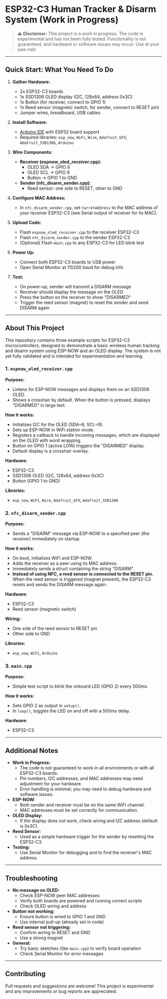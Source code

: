 # ESP32-C3 Human Tracker & Disarm System (Work in Progress)

> **⚠️ Disclaimer:**
> This project is a work in progress. The code is experimental and has not been fully tested. Functionality is not guaranteed, and hardware or software issues may occur. Use at your own risk!

---

## Quick Start: What You Need To Do

1. **Gather Hardware:**
   - 2x ESP32-C3 boards
   - 1x SSD1306 OLED display (I2C, 128x64, address 0x3C)
   - 1x Button (for receiver, connect to GPIO 1)
   - 1x Reed sensor (magnetic switch, for sender, connect to RESET pin)
   - Jumper wires, breadboard, USB cables

2. **Install Software:**
   - [Arduino IDE](https://www.arduino.cc/en/software) with ESP32 board support
   - Required libraries: `esp_now`, `WiFi`, `Wire`, `Adafruit_GFX`, `Adafruit_SSD1306`, `Arduino`

3. **Wire Components:**
   - **Receiver (espnow_oled_receiver.cpp):**
     - OLED SDA → GPIO 8
     - OLED SCL → GPIO 9
     - Button → GPIO 1 to GND
   - **Sender (nfc_disarm_sender.cpp):**
     - Reed sensor: one side to RESET, other to GND

4. **Configure MAC Address:**
   - In `nfc_disarm_sender.cpp`, set `turretAddress` to the MAC address of your receiver ESP32-C3 (see Serial output of receiver for its MAC).

5. **Upload Code:**
   - Flash `espnow_oled_receiver.cpp` to the receiver ESP32-C3
   - Flash `nfc_disarm_sender.cpp` to the sender ESP32-C3
   - (Optional) Flash `main.cpp` to any ESP32-C3 for LED blink test

6. **Power Up:**
   - Connect both ESP32-C3 boards to USB power
   - Open Serial Monitor at 115200 baud for debug info

7. **Test:**
   - On power-up, sender will transmit a DISARM message
   - Receiver should display the message on the OLED
   - Press the button on the receiver to show "DISARMED"
   - Trigger the reed sensor (magnet) to reset the sender and send DISARM again

---

## About This Project

This repository contains three example scripts for ESP32-C3 microcontrollers, designed to demonstrate a basic wireless human tracking and disarm system using ESP-NOW and an OLED display. The system is not yet fully validated and is intended for experimentation and learning.

### 1. `espnow_oled_receiver.cpp`

**Purpose:**
- Listens for ESP-NOW messages and displays them on an SSD1306 OLED.
- Shows a crosshair by default. When the button is pressed, displays "DISARMED" in large text.

**How it works:**
- Initializes I2C for the OLED (SDA=8, SCL=9).
- Sets up ESP-NOW in WiFi station mode.
- Registers a callback to handle incoming messages, which are displayed on the OLED with word wrapping.
- Button on GPIO 1 (active LOW) triggers the "DISARMED" display.
- Default display is a crosshair overlay.

**Hardware:**
- ESP32-C3
- SSD1306 OLED (I2C, 128x64, address 0x3C)
- Button (GPIO 1 to GND)

**Libraries:**
- `esp_now`, `WiFi`, `Wire`, `Adafruit_GFX`, `Adafruit_SSD1306`

### 2. `nfc_disarm_sender.cpp`

**Purpose:**
- Sends a "DISARM" message via ESP-NOW to a specified peer (the receiver) immediately on startup.

**How it works:**
- On boot, initializes WiFi and ESP-NOW.
- Adds the receiver as a peer using its MAC address.
- Immediately sends a struct containing the string "DISARM".
- **Instead of using NFC, a reed sensor is connected to the RESET pin.** When the reed sensor is triggered (magnet present), the ESP32-C3 resets and sends the DISARM message again.

**Hardware:**
- ESP32-C3
- Reed sensor (magnetic switch)

**Wiring:**
- One side of the reed sensor to RESET pin
- Other side to GND

**Libraries:**
- `esp_now`, `WiFi`, `Arduino`

### 3. `main.cpp`

**Purpose:**
- Simple test script to blink the onboard LED (GPIO 2) every 500ms.

**How it works:**
- Sets GPIO 2 as output in `setup()`.
- In `loop()`, toggles the LED on and off with a 500ms delay.

**Hardware:**
- ESP32-C3

---

## Additional Notes

- **Work in Progress:**
  - The code is not guaranteed to work in all environments or with all ESP32-C3 boards.
  - Pin numbers, I2C addresses, and MAC addresses may need adjustment for your hardware.
  - Error handling is minimal; you may need to debug hardware and software issues.
- **ESP-NOW:**
  - Both sender and receiver must be on the same WiFi channel.
  - MAC addresses must be set correctly for communication.
- **OLED Display:**
  - If the display does not work, check wiring and I2C address (default is 0x3C).
- **Reed Sensor:**
  - Used as a simple hardware trigger for the sender by resetting the ESP32-C3.
- **Testing:**
  - Use Serial Monitor for debugging and to find the receiver's MAC address.

---

## Troubleshooting

- **No message on OLED:**
  - Check ESP-NOW peer MAC addresses
  - Verify both boards are powered and running correct scripts
  - Check OLED wiring and address
- **Button not working:**
  - Ensure button is wired to GPIO 1 and GND
  - Use internal pull-up (already set in code)
- **Reed sensor not triggering:**
  - Confirm wiring to RESET and GND
  - Use a strong magnet
- **General:**
  - Try basic sketches (like `main.cpp`) to verify board operation
  - Check Serial Monitor for error messages

---

## Contributing

Pull requests and suggestions are welcome! This project is experimental and any improvements or bug reports are appreciated. 
